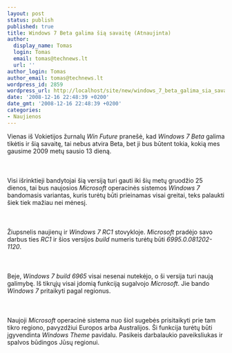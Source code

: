 ```yaml
---
layout: post
status: publish
published: true
title: Windows 7 Beta galima šią savaitę (Atnaujinta)
author:
  display_name: Tomas
  login: Tomas
  email: tomas@technews.lt
  url: ''
author_login: Tomas
author_email: tomas@technews.lt
wordpress_id: 2859
wordpress_url: http://localhost/site/new/windows_7_beta_galima_sia_savaite_atnaujinta/
date: '2008-12-16 22:48:39 +0200'
date_gmt: '2008-12-16 22:48:39 +0200'
categories:
- Naujienos
---
```

<p>Vienas iš Vokietijos žurnalų <i>Win Future</i> pranešė, kad <i>Windows 7 Beta</i> galima tikėtis ir šią savaitę, tai nebus atvira Beta, bet ji bus būtent tokia, kokią mes gausime 2009 metų sausio 13 dieną.<br />
<br><br />
<br>Visi išrinktieji bandytojai šią versiją turi gauti iki šių metų gruodžio 25 dienos, tai bus naujosios <i>Microsoft</i> operacinės sistemos <i>Windows 7</i> bandomasis variantas, kuris turėtų būti prieinamas visai greitai, teks palaukti šiek tiek mažiau nei mėnesį.<br />
<br><br />
<br>Žiupsnelis naujienų ir <i>Windows 7 RC1</i> stovykloje. <i>Microsoft</i> pradėjo savo darbus ties <i>RC1</i> ir šios versijos <i>build</i> numeris turėtų būti <i>6995.0.081202-1120</i>.<br />
<br><br />
<br>Beje, <i>Windows 7 build 6965</i> visai nesenai nutekėjo, o ši versija turi naują galimybę. Iš tikrųjų visai įdomią funkciją sugalvojo <i>Microsoft</i>. Jie bando <i>Windows 7</i> pritaikyti pagal regionus.<br />
<br><br />
<br>Naujoji <i>Microsoft</i> operacinė sistema nuo šiol sugebės prisitaikyti prie tam tikro regiono, pavyzdžiui Europos arba Australijos. Ši funkcija turėtų būti įgyvendinta <i>Windows Theme</i> pavidalu. Pasikeis darbalaukio paveiksliukas ir spalvos būdingos Jūsų regionui.<br />
<br><br />
<br><br />
<br></p>
